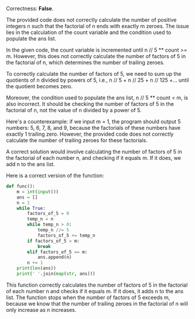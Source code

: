 Correctness: **False**.

The provided code does not correctly calculate the number of positive integers n such that the factorial of n ends with exactly m zeroes. The issue lies in the calculation of the count variable and the condition used to populate the ans list.

In the given code, the count variable is incremented until n // 5 ** count >= m. However, this does not correctly calculate the number of factors of 5 in the factorial of n, which determines the number of trailing zeroes.

To correctly calculate the number of factors of 5, we need to sum up the quotients of n divided by powers of 5, i.e., n // 5 + n // 25 + n // 125 +... until the quotient becomes zero.

Moreover, the condition used to populate the ans list, n // 5 ** count < m, is also incorrect. It should be checking the number of factors of 5 in the factorial of n, not the value of n divided by a power of 5.

Here's a counterexample: if we input m = 1, the program should output 5 numbers: 5, 6, 7, 8, and 9, because the factorials of these numbers have exactly 1 trailing zero. However, the provided code does not correctly calculate the number of trailing zeroes for these factorials.

A correct solution would involve calculating the number of factors of 5 in the factorial of each number n, and checking if it equals m. If it does, we add n to the ans list.

Here is a correct version of the function:

```python
def func():
    m = int(input())
    ans = []
    n = 1
    while True:
        factors_of_5 = 0
        temp_n = n
        while temp_n > 0:
            temp_n //= 5
            factors_of_5 += temp_n
        if factors_of_5 > m:
            break
        elif factors_of_5 == m:
            ans.append(n)
        n += 1
    print(len(ans))
    print(' '.join(map(str, ans)))
```

This function correctly calculates the number of factors of 5 in the factorial of each number n and checks if it equals m. If it does, it adds n to the ans list. The function stops when the number of factors of 5 exceeds m, because we know that the number of trailing zeroes in the factorial of n will only increase as n increases.